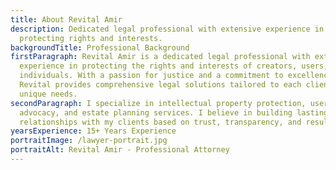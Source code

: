 ```yaml
---
title: About Revital Amir
description: Dedicated legal professional with extensive experience in
  protecting rights and interests.
backgroundTitle: Professional Background
firstParagraph: Revital Amir is a dedicated legal professional with extensive
  experience in protecting the rights and interests of creators, users, and
  individuals. With a passion for justice and a commitment to excellence,
  Revital provides comprehensive legal solutions tailored to each client's
  unique needs.
secondParagraph: I specialize in intellectual property protection, user rights
  advocacy, and estate planning services. I believe in building lasting
  relationships with my clients based on trust, transparency, and results2.
yearsExperience: 15+ Years Experience
portraitImage: /lawyer-portrait.jpg
portraitAlt: Revital Amir - Professional Attorney
---
```

